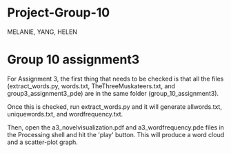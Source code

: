 # Project-Group-10
MELANIE, YANG, HELEN

# Group 10 assignment3
For Assignment 3, the first thing that needs to be checked is that all the files (extract_words.py, words.txt, TheThreeMuskateers.txt, and group3_assignment3_pde) are in the same folder (group_10_assignment3).

Once this is checked, run extract_words.py and it will generate allwords.txt, uniquewords.txt, and wordfrequency.txt.

Then, open the a3_novelvisualization.pdf and a3_wordfrequency.pde files in the Processing shell and hit the 'play' button.  This will produce a word cloud and a scatter-plot graph.
